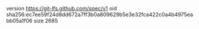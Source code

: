 version https://git-lfs.github.com/spec/v1
oid sha256:ec7ee59f24d8dd672a7ff3b0a809629b5e3e32fca422c0a4b4975eabb05a1f06
size 2685
